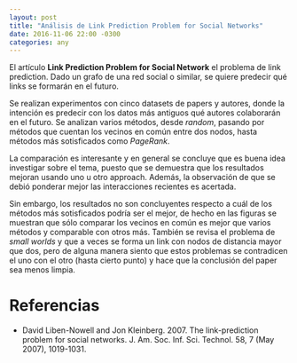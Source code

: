 ```yaml
---
layout: post
title: "Análisis de Link Prediction Problem for Social Networks"
date: 2016-11-06 22:00 -0300
categories: any
---
```


El artículo **Link Prediction Problem for Social Network** el problema de link prediction. Dado un grafo de una red social o similar, se quiere predecir qué links se formarán en el futuro. 

Se realizan experimentos con cinco datasets de papers y autores, donde la intención es predecir con los datos más antiguos qué autores colaborarán en el futuro. Se analizan varios métodos, desde *random*, pasando por métodos que cuentan los vecinos en común entre dos nodos, hasta métodos más sotisficados como *PageRank*.

La comparación es interesante y en general se concluye que es buena idea investigar sobre el tema, puesto que se demuestra que los resultados mejoran usando uno u otro approach. Además, la observación de que se debió ponderar mejor las interacciones recientes es acertada.

Sin embargo, los resultados no son concluyentes respecto a cuál de los métodos más sotisficados podría ser el mejor, de hecho en las figuras se muestran que sólo comparar los vecinos en común es mejor que varios métodos y comparable con otros más. También se revisa el problema de *small worlds* y que a veces se forma un link con nodos de distancia mayor que dos, pero de alguna manera siento que estos problemas se contradicen el uno con el otro (hasta cierto punto) y hace que la conclusión del paper sea menos limpia.

# Referencias

- David Liben-Nowell and Jon Kleinberg. 2007. The link-prediction problem for social networks. J. Am. Soc. Inf. Sci. Technol. 58, 7 (May 2007), 1019-1031.
